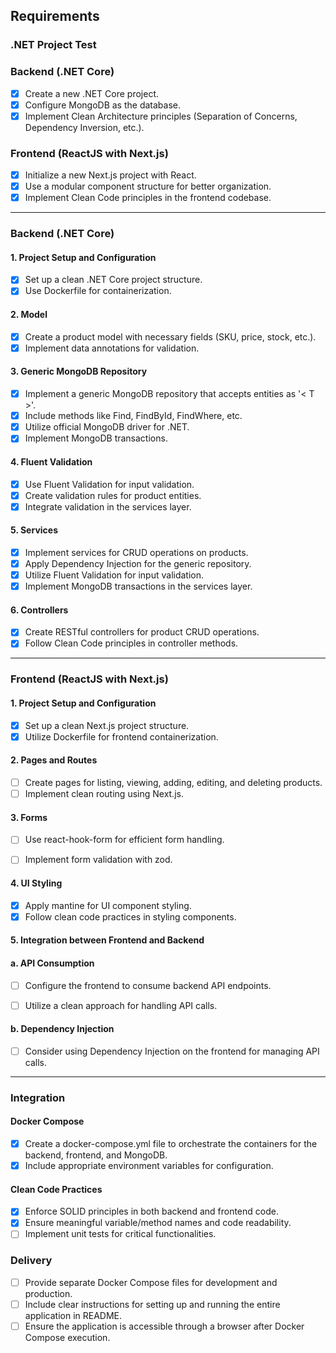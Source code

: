 ## Requirements

### .NET Project Test

### Backend (.NET Core)

- [x] Create a new .NET Core project.
- [x] Configure MongoDB as the database.
- [x] Implement Clean Architecture principles (Separation of Concerns, Dependency Inversion, etc.).

### Frontend (ReactJS with Next.js)

- [x] Initialize a new Next.js project with React.
- [x] Use a modular component structure for better organization.
- [x] Implement Clean Code principles in the frontend codebase.

--------------------------------------------------------------------------------------------------------------------------------------------------------------------------------

### Backend (.NET Core)

#### 1. Project Setup and Configuration

- [x] Set up a clean .NET Core project structure.
- [x] Use Dockerfile for containerization.

#### 2. Model

- [x] Create a product model with necessary fields (SKU, price, stock, etc.).
- [x] Implement data annotations for validation.

#### 3. Generic MongoDB Repository

- [x] Implement a generic MongoDB repository that accepts entities as '< T >'.
- [x] Include methods like Find, FindById, FindWhere, etc.
- [x] Utilize official MongoDB driver for .NET.
- [x] Implement MongoDB transactions.

#### 4. Fluent Validation

- [x] Use Fluent Validation for input validation.
- [x] Create validation rules for product entities.
- [x] Integrate validation in the services layer.

#### 5. Services

- [x] Implement services for CRUD operations on products.
- [x] Apply Dependency Injection for the generic repository.
- [x] Utilize Fluent Validation for input validation.
- [x] Implement MongoDB transactions in the services layer.

#### 6. Controllers

- [x] Create RESTful controllers for product CRUD operations.
- [x] Follow Clean Code principles in controller methods.

--------------------------------------------------------------------------------------------------------------------------------------------------------------------------------

### Frontend (ReactJS with Next.js)

#### 1. Project Setup and Configuration

- [x] Set up a clean Next.js project structure.
- [x] Utilize Dockerfile for frontend containerization.

#### 2. Pages and Routes

- [ ] Create pages for listing, viewing, adding, editing, and deleting products.
- [ ] Implement clean routing using Next.js.

#### 3. Forms

- [ ] Use react-hook-form for efficient form handling.
- [ ] Implement form validation with zod.

 

#### 4. UI Styling

- [x] Apply mantine for UI component styling.
- [x] Follow clean code practices in styling components.

#### 5. Integration between Frontend and Backend

#### a. API Consumption

- [ ] Configure the frontend to consume backend API endpoints.
- [ ] Utilize a clean approach for handling API calls.

 

#### b. Dependency Injection

- [ ] Consider using Dependency Injection on the frontend for managing API calls.

--------------------------------------------------------------------------------------------------------------------------------------------------------------------------------

### Integration

#### Docker Compose

- [x] Create a docker-compose.yml file to orchestrate the containers for the backend, frontend, and MongoDB.
- [x] Include appropriate environment variables for configuration.

#### Clean Code Practices

- [x] Enforce SOLID principles in both backend and frontend code.
- [x] Ensure meaningful variable/method names and code readability.
- [ ] Implement unit tests for critical functionalities.

### Delivery

- [ ] Provide separate Docker Compose files for development and production.
- [ ] Include clear instructions for setting up and running the entire application in README.
- [ ] Ensure the application is accessible through a browser after Docker Compose execution.